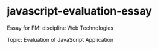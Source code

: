 # javascript-evaluation-essay
Essay for FMI discipline Web Technologies 

Topic: Evaluation of JavaScript Application

